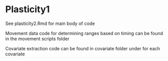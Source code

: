 # Plasticity1

See plasticity2.Rmd for main body of code

Movement data code for determining ranges based on timing can be found in the movement scripts folder

Covariate extraction code can be found in covariate folder under for each covariate